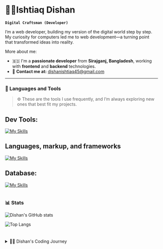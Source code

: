 # 🧗‍♂️Ishtiaq Dishan

**`Digital Craftsman (Developer)`**

I’m a web developer, building my version of the digital world step by step. My curiosity for computers led me to web development—a turning point that transformed ideas into reality.

More about me: 
- 🇧🇩 I'm a **passionate developer** from **Sirajganj, Bangladesh**, working with **frontend** and **backend** technologies.
- 📩 **Contact me at:** [dishanishtiaq45@gmail.com](mailto:dishanishtiaq45@gmail.com)

---

### 🧰 Languages and Tools

> ⚙️ These are the tools I use frequently, and I’m always exploring new ones that best fit my projects.

## Dev Tools:
[![My Skills](https://skillicons.dev/icons?i=linux,arch,git,jest,npm,yarn,pnpm&perline=11)](https://skillicons.dev)
<br>
## Languages, markup, and frameworks 
[![My Skills](https://skillicons.dev/icons?i=html,css,javascript,typescript,golang,python,nextjs,react,express,bootstrap,scss,tailwind&perline=6)](https://skillicons.dev)
<br />
## Database: 
[![My Skills](https://skillicons.dev/icons?i=mongodb,sqlite&perline=11)](https://skillicons.dev)
<br />
#

### 📊 Stats

![Dishan's GitHub stats](https://github-readme-stats.vercel.app/api?username=dishan1223&show_icons=true&theme=gruvbox)

![Top Langs](https://github-readme-stats.vercel.app/api/top-langs/?username=dishan1223&layout=compact&theme=gruvbox)


#

<details>
    <summary>🧑‍💻 Dishan's Coding Journey</summary>
    <br/>
    My journey began like many others—with curiosity and a passion for learning. As a teenager, discovering coding felt like unlocking a world where I could build anything I imagined. Despite the challenges—errors, bugs, and moments of doubt—I kept pushing forward.

I often questioned if I belonged in this field, but my love for technology and the thrill of creating kept me going. Over time, persistence turned struggles into skills. Now, I can confidently say I belong here. Most importantly, I’ve learned how to learn—a skill that keeps me growing every day.
</details>
